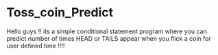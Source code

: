 # Toss_coin_Predict
Hello guys !! its a simple conditional statement program where you can predict number of times HEAD or TAILS appear when you flick a coin for user defined time !!!!
